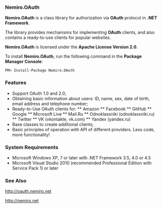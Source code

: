 ### Nemiro.OAuth

**Nemiro.OAuth** is a class library for authorization via **OAuth** protocol in **.NET Framework**.

The library provides mechanisms for implementing **OAuth** clients, and also contains a ready-to-use clients for popular websites.

**Nemiro.OAuth** is licensed under the **Apache License Version 2.0**.

To install **Nemiro.OAuth**, run the following command in the **Package Manager Console**:

`PM> Install-Package Nemiro.OAuth`

### Features

* Support OAuth 1.0 and 2.0; 
* Obtaining basic information about users: ID, name, sex, date of birth, email address and telephone number; 
* Ready-to-Use OAuth clients for: 
** Amazon 
** Facebook 
** GitHub 
** Google 
** Microsoft Live 
** Mail.Ru 
** Odnoklassniki (odnoklassniki.ru) 
** Twitter 
** VK (vkontakte, vk.com) 
** Yandex (yandex.ru) 
* Base classes to create additional clients; 
* Basic principles of operation with API of different providers. 
Less code, more functionality!

### System Requirements

* Microsoft Windows XP, 7 or later with .NET Framework 3.5, 4.0 or 4.5 
* Microsoft Visual Studio 2010 (recommended Professional Edition with Service Pack 1) or later 

### See Also

http://oauth.nemiro.net

http://nemiro.net 